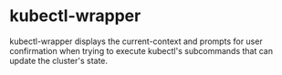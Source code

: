 # kubectl-wrapper
kubectl-wrapper displays the current-context and prompts for user confirmation when trying to execute kubectl's subcommands that can update the cluster's state.
